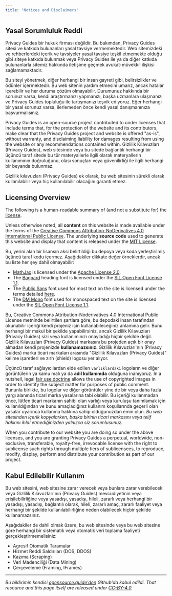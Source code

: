 ```yaml
---
title: "Notices and Disclaimers"
---
```


## Yasal Sorumluluk Reddi

Privacy Guides bir hukuk firması değildir. Bu bakımdan, Privacy Guides sitesi ve katkıda bulunanları yasal tavsiye vermemektedir. Web sitemizdeki ve rehberlerdeki içerik ve tavsiyeler yasal tavsiye teşkil etmemekte olduğu gibi siteye katkıda bulunmak veya Privacy Guides ile ya da diğer katkıda bulunanlarla sitemiz hakkında iletişime geçmek avukat-müvekkil ilişkisi sağlamamaktadır.

Bu siteyi yönetmek, diğer herhangi bir insan gayreti gibi, belirsizlikler ve ödünler içermektedir. Bu web sitenin yardım etmesini umarız, ancak hatalar içerebilir ve her duruma çözüm olmayabilir. Durumunuz hakkında bir sorunuz varsa, kendi araştırmanızı yapmanızı, başka uzmanlara ulaşmanızı ve Privacy Guides topluluğu ile tartışmanızı teşvik ediyoruz. Eğer herhangi bir yasal sorunuz varsa, ilerlemeden önce kendi yasal danışmanınıza başvurmalısınız.

Privacy Guides is an open-source project contributed to under licenses that include terms that, for the protection of the website and its contributors, make clear that the Privacy Guides project and website is offered "as-is", without warranty, and disclaiming liability for damages resulting from using the website or any recommendations contained within. Gizlilik Kılavuzları (Privacy Guides), web sitesinde veya bu sitede bağlantılı herhangi bir üçüncü taraf sitede bu tür materyallerle ilgili olarak materyallerin kullanımının doğruluğunu, olası sonuçları veya güvenilirliği ile ilgili herhangi bir beyanda bulunmaz.

Gizlilik kılavuzları (Privacy Guides) ek olarak, bu web sitesinin sürekli olarak kullanılabilir veya hiç kullanılabilir olacağını garanti etmez.

## Licensing Overview

<div class="admonition danger" markdown>

The following is a human-readable summary of (and not a substitute for) the [license](/license).

</div>

Unless otherwise noted, all **content** on this website is made available under the terms of the [Creative Commons Attribution-NoDerivatives 4.0 International Public License](https://github.com/privacyguides/privacyguides.org/blob/main/LICENSE). The underlying **source code** used to generate this website and display that content is released under the [MIT License](https://github.com/privacyguides/privacyguides.org/tree/main/LICENSE-CODE).

Bu, yerini alan bir lisansın aksi belirtildiği bu depoya veya koda yerleştirilmiş üçüncü taraf kodu içermez. Aşağıdakiler dikkate değer örneklerdir, ancak bu liste her şey dahil olmayabilir:

* [MathJax](https://github.com/privacyguides/privacyguides.org/blob/main/theme/assets/javascripts/mathjax.js) is licensed under the [Apache License 2.0](https://github.com/privacyguides/privacyguides.org/blob/main/docs/assets/javascripts/LICENSE.mathjax.txt).
* The [Bagnard](https://github.com/privacyguides/brand/tree/main/WOFF/bagnard) heading font is licensed under the [SIL Open Font License 1.1](https://github.com/privacyguides/brand/blob/main/WOFF/bagnard/LICENSE.txt).
* The [Public Sans](https://github.com/privacyguides/brand/tree/main/WOFF/public_sans) font used for most text on the site is licensed under the terms detailed [here](https://github.com/privacyguides/brand/blob/main/WOFF/public_sans/LICENSE.txt).
* The [DM Mono](https://github.com/privacyguides/brand/tree/main/WOFF/dm_mono) font used for monospaced text on the site is licensed under the [SIL Open Font License 1.1](https://github.com/privacyguides/brand/blob/main/WOFF/dm_mono/LICENSE.txt).

Bu, Creative Commons Attribution-Noderivatives 4.0 International Public License metninde belirtilen şartlara göre, bu depodaki insan tarafından okunabilir içeriği kendi projeniz için kullanabileceğiniz anlamına gelir. Bunu herhangi bir makul bir şekilde yapabilirsiniz, ancak Gizlilik Kılavuzları (Privacy Guides) sizi veya kullanımınızı onayladığı hiçbir şekilde değil. Gizlilik Kılavuzları (Privacy Guides) markasını bu projeden açık bir onay almadan kendi projenizde **kullanamazsınız**. Gizlilik Kılavuzları'nın (Privacy Guides) marka ticari markaları arasında "Gizlilik Kılavuzları (Privacy Guides)" kelime işaretleri ve zırh (shield) logosu yer alıyor.

Üçüncü taraf sağlayıcılardan elde edilen `varlıklardaki` logoların ve diğer görüntülerin ya kamu malı ya da **adil kullanımda** olduğuna inanıyoruz. In a nutshell, legal [fair use doctrine](https://copyright.gov/fair-use/more-info.html) allows the use of copyrighted images in order to identify the subject matter for purposes of public comment. Bununla birlikte, bu logolar ve diğer görüntüler yine de bir veya daha fazla yargı alanında ticari marka yasalarına tabi olabilir. Bu içeriği kullanmadan önce, lütfen ticari markanın sahibi olan varlığı veya kuruluşu tanımlamak için kullanıldığından ve bunu amaçladığınız kullanım koşullarında geçerli olan yasalar uyarınca kullanma hakkına sahip olduğunuzdan emin olun. *Bu web sitesinden içerik kopyalarken, başka birinin ticari markasını veya telif hakkını ihlal etmediğinizden yalnızca siz sorumlusunuz.*

When you contribute to our website you are doing so under the above licenses, and you are granting Privacy Guides a perpetual, worldwide, non-exclusive, transferable, royalty-free, irrevocable license with the right to sublicense such rights through multiple tiers of sublicensees, to reproduce, modify, display, perform and distribute your contribution as part of our project.

## Kabul Edilebilir Kullanım

Bu web sitesini, web sitesine zarar verecek veya bunlara zarar verebilecek veya Gizlilik Kılavuzları'nın (Privacy Guides) mevcudiyetinin veya erişilebilirliğine veya yasadışı, yasadışı, hileli, zararlı veya herhangi bir yasadışı, yasadışı, bağlantılı olarak, hileli, zararlı amaç, zararlı faaliyet veya herhangi bir şekilde kullanılabilirliğine neden olabilecek hiçbir şekilde kullanamazsınız.

Aşağıdakiler de dahil olmak üzere, bu web sitesinde veya bu web sitesine göre herhangi bir sistematik veya otomatik veri toplama faaliyeti gerçekleştirmemelisiniz:

* Agresif Otomatik Taramalar
* Hizmet Reddi Saldırıları (DOS, DDOS)
* Kazıma (Scraping)
* Veri Madenciliği (Data Mining)
* Çerçeveleme (Framing, IFrames)

---

*Bu bildirimin kendisi [opensource.guide'den](https://github.com/github/opensource.guide/blob/master/notices.md) Github'da kabul edildi. That resource and this page itself are released under [CC-BY-4.0](https://creativecommons.org/licenses/by-sa/4.0).*
